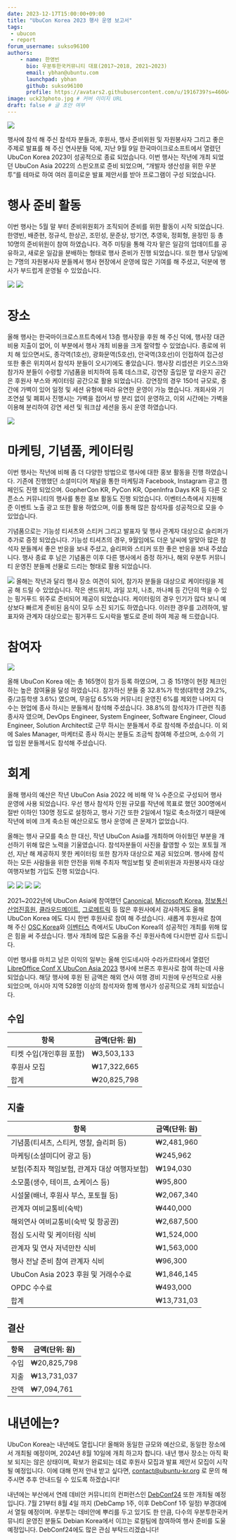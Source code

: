 ```yaml
---
date: 2023-12-17T15:00:00+09:00
title: "UbuCon Korea 2023 행사 운영 보고서"
tags:
 - ubucon
 - report
forum_username: sukso96100
authors:
    - name: 한영빈
      bio: 우분투한국커뮤니티 대표(2017~2018, 2021~2023)
      email: ybhan@ubuntu.com
      launchpad: ybhan
      github: sukso96100
      profile: https://avatars2.githubusercontent.com/u/1916739?s=460&v=4
image: uck23photo.jpg # 커버 이미지 URL
draft: false # 글 초안 여부
---
```


![](./uck23photo.jpg)

행사에 참석 해 주신 참석자 분들과, 후원사, 행사 준비위원 및 자원봉사자 그리고 좋은 주제로 발표를 해 주신 연사분들 덕에, 지난 9월 9일 한국마이크로소프트에서 열렸던 UbuCon Korea 2023이 성공적으로 종료 되었습니다. 이번 행사는 작년에 개최 되었던 UbuCon Asia 2022의 스핀오프로 준비 되었으며, “개발자 생산성을 위한 우분투”를 테마로 하여 여러 흥미로운 발표 제안서를 받아 프로그램이 구성 되었습니다. 

# 행사 준비 활동
이번 행사는 5월 말 부터 준비위원회가 조직되어 준비를 위한 활동이 시작 되었습니다. 한영빈, 배준현, 정규석, 한상곤, 조민성, 문준상, 방기연, 추영욱, 정회형, 윤정민 등 총 10명의 준비위원이 참여 하였습니다. 격주 미팅을 통해 각자 맡은 일감의 업데이트를 공유하고, 새로운 일감을 분배하는 형태로 행사 준비가 진행 되었습니다. 또한 행사 당일에는 7명의 자원봉사자 분들께서 행사 현장에서 운영에 많은 기여를 해 주셨고, 덕분에 행사가 부드럽게 운영될 수 있었습니다.

![](./meeting.png)
![](./staff.jpg)

# 장소
올해 행사는 한국마이크로스프트측에서 13층 행사장을 후원 해 주신 덕에, 행사장 대관 비용 지출이 없어, 이 부분에서 행사 개최 비용을 크게 절약할 수 있었습니다. 종로에 위치 해 있으면서도, 종각역(1호선), 광화문역(5호선), 안국역(3호선)이 인접하여 접근성 또한 좋은 위치여서 참석자 분들이 오시기에도 좋았습니다. 
행사장 리셉션은 키오스크와 참가자 분들이 수령할 기념품을 비치하여 등록 데스크로, 강연장 출입문 앞 라운지 공간은 후원사 부스와 케이터링 공간으로 활용 되었습니다. 강연장의 경우 150석 규모로, 중간에 가벽이 있어 일정 및 세션 유형에 따라 유연한 운영이 가능 했습니다. 개회사와 기조연설 및 폐회사 진행시는 가벽을 접어서 방 분리 없이 운영하고, 이외 시간에는 가벽을 이용해 분리하여 강연 세션 및 워크샵 세션을 동시 운영 하였습니다.

![](./venue.jpg)

# 마케팅, 기념품, 케이터링
이번 행사는 작년에 비해 좀 더 다양한 방법으로 행사에 대한 홍보 활동을 진행 하였습니다. 기존에 진행했던 소셜미디어 채널을 통한 마케팅과 Facebook, Instagram 광고 캠페인도 진행 되었으며. GopherCon KR, PyCon KR, OpenInfra Days KR 등 다른 오픈소스 커뮤니티의 행사를 통한 홍보 활동도 진행 되었습니다. 이벤터스측에서 지원해 준 이벤트 노출 광고 또한 활용 하였으며, 이를 통해 많은 참석자를 성공적으로 모을 수 있었습니다.

기념품으로는 기능성 티셔츠와 스티커 그리고 발표자 및 행사 관계자 대상으로 슬리퍼가 추가로 증정 되었습니다. 기능성 티셔츠의 경우, 9월임에도 더운 날씨에 알맞아 많은 참석자 분들께서 좋은 반응을 보내 주셨고, 슬리퍼와 스티커 또한 좋은 반응을 보내 주셨습니다. 행사 종료 후 남은 기념품은 이후 다른 행사에서 증정 하거나, 해외 우분투 커뮤니티 운영진 분들께 선물로 드리는 형태로 활용 되었습니다.

![](./catering.jpg)
올해는 작년과 달리 행사 장소 여견이 되어, 참가자 분들을 대상으로 케이터링을 제공 해 드릴 수 있었습니다. 작은 샌드위치, 과일 꼬치, 나초, 까나페 등 간단히 먹을 수 있는 핑거푸드 위주로 준비되어 제공이 되었습니다. 케이터링의 경우 인기가 많다 보니 예상보다 빠르게 준비된 음식이 모두 소진 되기도 하였습니다. 이러한 경우를 고려하여, 발표자와 관계자 대상으로는 핑거푸드 도시락을 별도로 준비 하여 제공 해 드렸습니다. 


# 참여자
![](./attendee-stat.png)

올해 UbuCon Korea 에는 총 165명이 참가 등록 하였으며, 그 중 151명이 현장 체크인 하는 높은 참여율을 달성 하였습니다. 참가하신 분들 중 32.8%가 학생(대학생 29.2%, 중/고등학생 3.6%) 였으며, 무응답 6.5%와 커뮤니티 운영진 6%를 제외한 나머지 다수는 현업에 종사 하시는 분들께서 참석해 주셨습니다. 38.8%의 참석자가 IT관련 직종 종사자 였으며, DevOps Engineer, System Engineer, Software Engineer, Cloud Engineer, Solution Architect로 근무 하시는 분들께서 주로 참석해 주셨습니다. 이 외에 Sales Manager, 마케터로 종사 하시는 분들도 조금씩 참여해 주셨으며, 소수의 기업 임원 분들께서도 참석해 주셨습니다.

# 회계
올해 행사의 예산은 작년 UbuCon Asia 2022 에 비해 약 ¼ 수준으로 구성되어 행사 운영에 사용 되었습니다. 우선 행사 참석자 인원 규모를 작년에 목표로 했던 300명에서 절반 이하인 130명 정도로 설정하고, 행사 기간 또한 2일에서 1일로 축소하였기 때문에 작년에 비에 크게 축소된 예산으로도 행사 운영에 큰 문제가 없었습니다.

올해는 행사 규모를 축소 한 대신, 작년 UbuCon Asia를 개최하며 아쉬웠던 부분을 개선하기 위해 많은 노력을 기울였습니다. 참석자분들이 사진을 촬영할 수 있는 포토월 개선, 지난 해 제공하지 못한 케이터링 또한 참가자 대상으로 제공 되었으며. 행사에 참석하는 모든 사람들을 위한 안전을 위해 주최자 책임보험 및 준비위원과 자원봉사자 대상 여행자보험 가입도 진행 되었습니다.  

![](./photowall.jpg)
![](./canonicalbooth.JPG)
![](./osckoreabooth.JPG)
![](./cloudmtbooth.JPG)

2021~2022년에 UbuCon Asia에 참여했던 [Canonical](https://ubuntu.com/), [Microsoft Korea](https://azure.microsoft.com/ko-kr/solutions/linux-on-azure/ubuntu/), [정보통신산업진흥원](https://oss.kr), [클라우드메이트](https://cloudmt.co.kr/), [그로메트릭](http://www.grometric.kr/) 등 많은 후원사에서 감사하게도 올해 UbuCon Korea 에도 다시 한번 후원사로 참여 해 주셨습니다. 새롭게 후원사로 참여 해 주신 [OSC Korea](https://www.osckorea.com/)와 [이벤터스](https://event-us.kr/) 측에서도 UbuCon Korea의 성공적인 개최를 위해 많은 힘을 써 주셨습니다. 행사 개최에 많은 도움을 주신 후원사측에 다시한번 감사 드립니다.

이번 행사를 마치고 남은 이익의 일부는 올해 인도네시아 수라카르타에서 열렸던 [LibreOffice Conf X UbuCon Asia 2023](https://louca.id/) 행사에 브론즈 후원사로 참여 하는데 사용 되었습니다. 해당 행사에 후원 된 금액은 해외 연사 여행 경비 지원에 우선적으로 사용 되었으며, 아시아 지역 528명 이상의 참석자와 함께 행사가 성공적으로 개최 되었습니다. 

## 수입

| 항목 | 금액(단위: 원) |
| --- | --- |
| 티켓 수입(개인후원 포함) | ₩3,503,133 |
| 후원사 모집 | ₩17,322,665 |
| 합계 | ₩20,825,798 |

## 지출

| 항목 | 금액(단위: 원) |
| --- | --- |
| 기념품(티셔츠, 스티커, 명찰, 슬리퍼 등) | ₩2,481,960 |
| 마케팅(소셜미디어 광고 등) | ₩245,962 |
| 보험(주최자 책임보험, 관계자 대상 여행자보험) | ₩194,030 |
| 소모품(생수, 테이프, 쇼케이스 등) | ₩95,800 |
| 시설물(배너, 후원사 부스, 포토월 등) | ₩2,067,340 |
| 관계자 여비교통비(숙박) | ₩440,000 |
| 해외연사 여비교통비(숙박 및 항공권) | ₩2,687,500 |
| 점심 도시락 및 케이터링 식비 | ₩1,524,000 |
| 관계자 및 연사 저녁만찬 식비 | ₩1,563,000 |
| 행사 전날 준비 참여 관계자 식비 | ₩96,300 |
| UbuCon Asia 2023 후원 및 거래수수료 | ₩1,846,145 |
| OPDC 수수료 | ₩493,000 |
| 합계 | ₩13,731,03 |

 
## 결산

| 항목 | 금액(단위: 원) |
| --- | --- |
| 수입 | ₩20,825,798 |
| 지출 | ₩13,731,037 |
| 잔액 | ₩7,094,761 |


# 내년에는?
UbuCon Korea는 내년에도 열립니다! 올해와 동일한 규모와 예산으로, 동일한 장소에서 개최될 예정이며, 2024년 8월 10일에 개최 하고자 합니다. 내년 행사 장소는 아직 확보 되지는 않은 상태이며, 확보가 완료되는 데로 후원사 모집과 발표 제안서 모집이 시작 될 예정입니다. 이에 대해 먼저 안내 받고 싶다면, contact@ubuntu-kr.org 로 문의 해 주시면 추후 안내드릴 수 있도록 하겠습니다!

내년에는 부산에서 연례 데비안 커뮤니티의 컨퍼런스인 [DebConf24](https://wiki.debian.org/DebConf/24) 또한 개최될 예정입니다. 7월 21부터 8월 4일 까지 (DebCamp 1주, 이후 DebConf 1주 일정) 부경대에서 열릴 예정이며. 우분투는 데비안에 뿌리를 두고 있기도 한 만큼, 다수의 우분투한국커뮤니티 운영진 분들도 Debian Korea에서 이끄는 로컬팀에 참여하여 행사 준비를 도울 예정입니다. DebConf24에도 많은 관심 부탁드리겠습니다!
